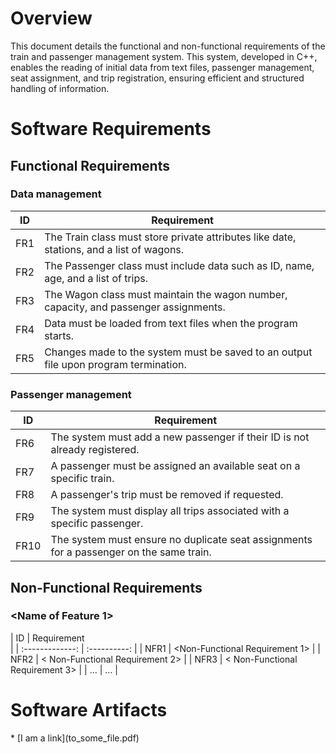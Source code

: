 # Overview
This document details the functional and non-functional requirements of the train and passenger management system. This system, developed in C++, enables the reading of initial data from text files, passenger management, seat assignment, and trip registration, ensuring efficient and structured handling of information.

 # Software Requirements
 <Describe the structure of this section>
 
 ## Functional Requirements
 ### Data management
 | ID | Requirement |
 |----|-------------| 
 |FR1 |The Train class must store private attributes like date, stations, and a list of wagons.| 
 |FR2 |The Passenger class must include data such as ID, name, age, and a list of trips.| 
 |FR3 |The Wagon class must maintain the wagon number, capacity, and passenger assignments.| 
 |FR4 |Data must be loaded from text files when the program starts.|
 |FR5 |Changes made to the system must be saved to an output file upon program termination.|

 ### Passenger management
 | ID | Requirement |
 |----|-------------| 
 |FR6 |The system must add a new passenger if their ID is not already registered.| 
 |FR7 |A passenger must be assigned an available seat on a specific train.| 
 |FR8 |A passenger's trip must be removed if requested.| 
 |FR9 |The system must display all trips associated with a specific passenger.|
 |FR10 |The system must ensure no duplicate seat assignments for a passenger on the same train.|
 
## Non-Functional Requirements
 ### <Name of Feature 1> 
| ID  | Requirement     
| 
| :-------------: | :----------: | 
| NFR1 | <Non-Functional Requirement 1> | 
| NFR2 | < Non-Functional Requirement 2> |
 | NFR3 | < Non-Functional Requirement 3> |
 | … | … | 
# Software Artifacts
 <Describe the purpose of this section>
* [I am a link](to_some_file.pdf)
